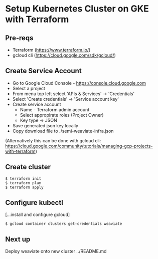 # Setup Kubernetes Cluster on GKE with Terraform

## Pre-reqs

* Terraform (https://www.terraform.io/)
* gcloud cli (https://cloud.google.com/sdk/gcloud/)


## Create Service Account

* Go to Google Cloud Console - https://console.cloud.google.com
* Select a project
* From menu top left select 'APIs & Services' -> 'Credentials'
* Select 'Create credentials' -> 'Service account key'
* Create service account
	* Name - Terraform admin account
	* Select appropirate roles (Project Owner)
	* Key type => JSON
* Save generated json key locally
* Copy download file to ./semi-weaviate-infra.json

(Alternatively this can be done with gcloud cli: https://cloud.google.com/community/tutorials/managing-gcp-projects-with-terraform)

## Create cluster

```
$ terraform init
$ terraform plan
$ terraform apply
```


## Configure kubectl

[...install and configure gcloud]

```
$ gcloud container clusters get-credentials weaviate
```

## Next up

Deploy weaviate onto new cluster ../README.md

